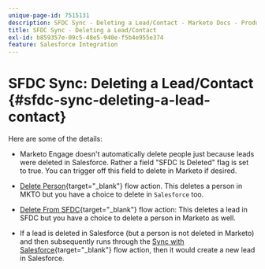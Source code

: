 ```yaml
---
unique-page-id: 7515131
description: SFDC Sync - Deleting a Lead/Contact - Marketo Docs - Product Documentation
title: SFDC Sync - Deleting a Lead/Contact
exl-id: b859357e-09c5-48e5-940e-f5b4e955e374
feature: Salesforce Integration
---
```

# SFDC Sync: Deleting a Lead/Contact {#sfdc-sync-deleting-a-lead-contact}

Here are some of the details:

* Marketo Engage doesn't automatically delete people just because leads were deleted in Salesforce. Rather a field "SFDC Is Deleted" flag is set to true. You can trigger off this field to delete in Marketo if desired.
* [Delete Person](/help/marketo/product-docs/core-marketo-concepts/smart-campaigns/flow-actions/delete-person.md){target="_blank"} flow action. This deletes a person in MKTO but you have a choice to delete in `Salesforce` too.

* [Delete From SFDC](/help/marketo/product-docs/core-marketo-concepts/smart-campaigns/salesforce-flow-actions/delete-person-from-sfdc.md){target="_blank"} flow action: This deletes a lead in SFDC but you have a choice to delete a person in Marketo as well.
* If a lead is deleted in Salesforce (but a person is not deleted in Marketo) and then subsequently runs through the [Sync with Salesforce](/help/marketo/product-docs/core-marketo-concepts/smart-campaigns/salesforce-flow-actions/sync-person-to-sfdc.md){target="_blank"} flow action, then it would create a new lead in Salesforce.
